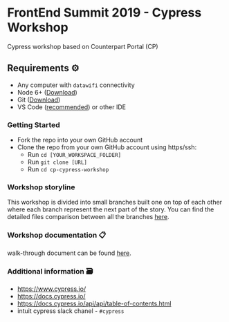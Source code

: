 # FrontEnd Summit 2019 - Cypress Workshop
Cypress workshop based on Counterpart Portal (CP)

## Requirements ⚙
- Any computer with `datawifi` connectivity
- Node 6+ ([Download](https://nodejs.org/en/))
- Git ([Download](https://git-scm.com/downloads))
- VS Code ([recommended](https://code.visualstudio.com/Download)) or other IDE

### Getting Started
* Fork the repo into your own GitHub account
* Clone the repo from your own GitHub account using https/ssh:
  * Run `cd [YOUR_WORKSPACE_FOLDER]`
  * Run `git clone [URL]`
  * Run `cd cp-cypress-workshop`


### Workshop storyline
This workshop is divided into small branches built one on top of each other where each branch represent the next part of the story. You can find the detailed files comparison between all the branches [here](https://github.intuit.com/pages/obenari/cp-cypress-workshop/).

### Workshop documentation 📋
walk-through document can be found [here](https://docs.google.com/document/d/1_R-WqBocUBdpEZcKxoqna31Uzhrpr1pYNO6noM_et2g/edit?usp=sharing).
### Additional information 🗃

- https://www.cypress.io/
- https://docs.cypress.io/
- https://docs.cypress.io/api/api/table-of-contents.html
- intuit cypress slack chanel - `#cypress`
